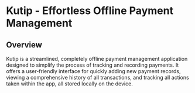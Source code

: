 # Kutip - Effortless Offline Payment Management

## Overview

Kutip is a streamlined, completely offline payment management application designed to simplify the process of tracking and recording payments. It offers a user-friendly interface for quickly adding new payment records, viewing a comprehensive history of all transactions, and tracking all actions taken within the app, all stored locally on the device.

